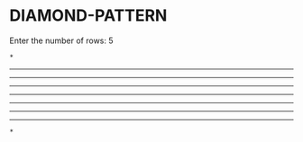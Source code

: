 # DIAMOND-PATTERN


Enter the number of rows: 5
 
    *
   ***
  *****
 *******
*********
 *******
  *****
   ***
    *
